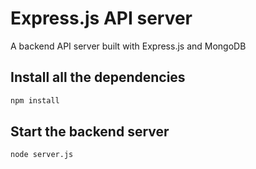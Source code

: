 # Express.js API server
A backend API server built with Express.js and MongoDB

## Install all the dependencies
```bash
npm install
```

## Start the backend server
```bash
node server.js
```
